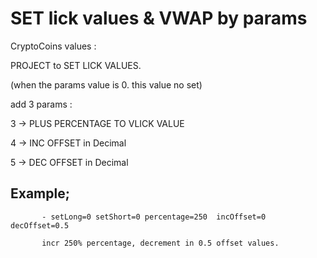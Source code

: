 # SET lick values & VWAP by params

CryptoCoins values :

PROJECT to SET LICK VALUES.

(when the params value is 0. this value no set)

add 3 params :

3 -> PLUS PERCENTAGE TO VLICK VALUE

4 -> INC OFFSET in Decimal

5 -> DEC OFFSET in Decimal 

## Example;
           - setLong=0 setShort=0 percentage=250  incOffset=0  decOffset=0.5
           
           incr 250% percentage, decrement in 0.5 offset values. 

